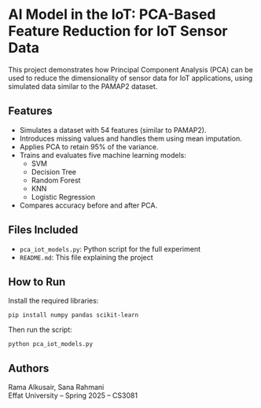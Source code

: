 # AI Model in the IoT: PCA-Based Feature Reduction for IoT Sensor Data

This project demonstrates how Principal Component Analysis (PCA) can be used to reduce the dimensionality of sensor data for IoT applications, using simulated data similar to the PAMAP2 dataset.

## Features

- Simulates a dataset with 54 features (similar to PAMAP2).
- Introduces missing values and handles them using mean imputation.
- Applies PCA to retain 95% of the variance.
- Trains and evaluates five machine learning models:
  - SVM
  - Decision Tree
  - Random Forest
  - KNN
  - Logistic Regression
- Compares accuracy before and after PCA.

## Files Included

- `pca_iot_models.py`: Python script for the full experiment
- `README.md`: This file explaining the project

## How to Run

Install the required libraries:
```
pip install numpy pandas scikit-learn
```

Then run the script:
```
python pca_iot_models.py
```

## Authors

Rama Alkusair, Sana Rahmani  
Effat University – Spring 2025 – CS3081
